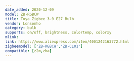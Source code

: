 ```yaml
---
date_added: 2020-12-09
model: ZB-RGBCW
title: Tuya Zigbee 3.0 E27 Bulb
vendor: Lonsonho 
category: bulb
supports: on/off, brightness, colortemp, colorxy
mlink: 
link: https://www.aliexpress.com/item/4001242163772.html
zigbeemodel: ['ZB-RGBCW','ZB-CL01']
compatible: [z2m,zha]
---
```

